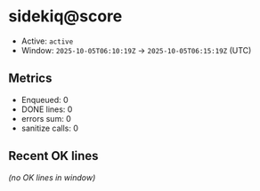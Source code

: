 # sidekiq@score

- Active: `active`
- Window: `2025-10-05T06:10:19Z` → `2025-10-05T06:15:19Z` (UTC)

## Metrics
- Enqueued: 0
- DONE lines: 0
- errors sum: 0
- sanitize calls: 0

## Recent OK lines
_(no OK lines in window)_
